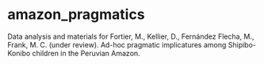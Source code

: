 # amazon_pragmatics

Data analysis and materials for Fortier, M., Kellier, D., Fernández Flecha, M., Frank, M. C. (under review). Ad-hoc pragmatic implicatures among Shipibo-Konibo children in the Peruvian Amazon.

